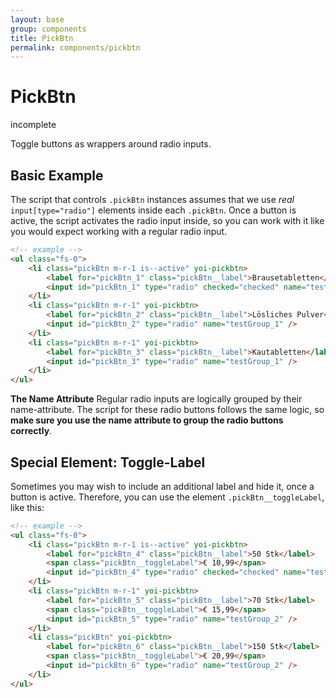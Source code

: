 ```yaml
---
layout: base
group: components
title: PickBtn
permalink: components/pickbtn
---
```


# PickBtn

<div class="m-t-4 m--pos-tr m--m-4 m--m-t-10">
    <span class="badge badge--negative">incomplete</span>
</div>

<p class="intro">Toggle buttons as wrappers around radio inputs.</p>

## Basic Example

The script that controls `.pickBtn` instances assumes that we use *real* `input[type="radio"]` elements inside each `.pickBtn`. Once a button is active, the script activates the radio input inside, so you can work with it like you would expect working with a regular radio input.

```html
<!-- example -->
<ul class="fs-0">
    <li class="pickBtn m-r-1 is--active" yoi-pickbtn>
        <label for="pickBtn_1" class="pickBtn__label">Brausetabletten</label>
        <input id="pickBtn_1" type="radio" checked="checked" name="testGroup_1" />
    </li>
    <li class="pickBtn m-r-1" yoi-pickbtn>
        <label for="pickBtn_2" class="pickBtn__label">Lösliches Pulver</label>
        <input id="pickBtn_2" type="radio" name="testGroup_1" />
    </li>
    <li class="pickBtn m-r-1" yoi-pickbtn>
        <label for="pickBtn_3" class="pickBtn__label">Kautabletten</label>
        <input id="pickBtn_3" type="radio" name="testGroup_1" />
    </li>
</ul>
```

<p class="hint"><b>The Name Attribute</b> Regular radio inputs are logically grouped by their name-attribute. The script for these radio buttons follows the same logic, so <b>make sure you use the name attribute to group the radio buttons correctly</b>.</p>

## Special Element: Toggle-Label

Sometimes you may wish to include an additional label and hide it, once a button is active. Therefore, you can use the element `.pickBtn__toggleLabel`, like this:

```html
<!-- example -->
<ul class="fs-0">
    <li class="pickBtn m-r-1 is--active" yoi-pickbtn>
        <label for="pickBtn_4" class="pickBtn__label">50 Stk</label>
        <span class="pickBtn__toggleLabel">€ 10,99</span>
        <input id="pickBtn_4" type="radio" checked="checked" name="testGroup_2" />
    </li>
    <li class="pickBtn m-r-1" yoi-pickbtn>
        <label for="pickBtn_5" class="pickBtn__label">70 Stk</label>
        <span class="pickBtn__toggleLabel">€ 15,99</span>
        <input id="pickBtn_5" type="radio" name="testGroup_2" />
    </li>
    <li class="pickBtn" yoi-pickbtn>
        <label for="pickBtn_6" class="pickBtn__label">150 Stk</label>
        <span class="pickBtn__toggleLabel">€ 20,99</span>
        <input id="pickBtn_6" type="radio" name="testGroup_2" />
    </li>
</ul>
```